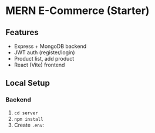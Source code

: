 # MERN E-Commerce (Starter)

## Features
- Express + MongoDB backend
- JWT auth (register/login)
- Product list, add product
- React (Vite) frontend

## Local Setup

### Backend
1. `cd server`
2. `npm install`
3. Create `.env`:
